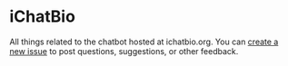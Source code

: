 # iChatBio

All things related to the chatbot hosted at ichatbio.org. You can [create a new issue](https://github.com/acislab/chat.acis.ufl.edu/issues/new) to post questions, suggestions, or other feedback.
